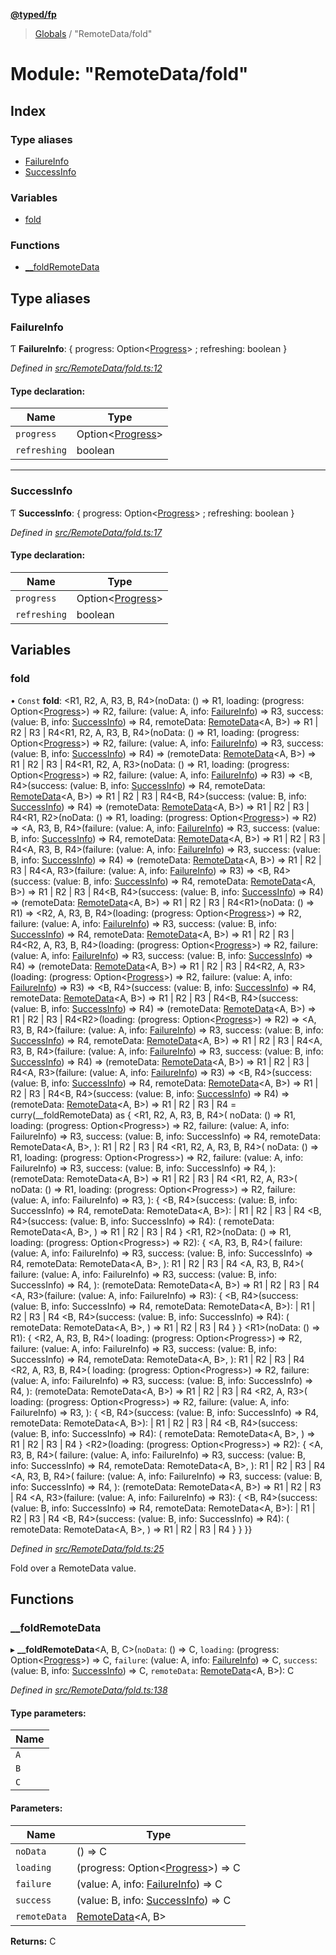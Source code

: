 **[@typed/fp](../README.md)**

> [Globals](../globals.md) / "RemoteData/fold"

# Module: "RemoteData/fold"

## Index

### Type aliases

* [FailureInfo](_remotedata_fold_.md#failureinfo)
* [SuccessInfo](_remotedata_fold_.md#successinfo)

### Variables

* [fold](_remotedata_fold_.md#fold)

### Functions

* [\_\_foldRemoteData](_remotedata_fold_.md#__foldremotedata)

## Type aliases

### FailureInfo

Ƭ  **FailureInfo**: { progress: Option\<[Progress](../interfaces/_remotedata_progress_.progress.md)> ; refreshing: boolean  }

*Defined in [src/RemoteData/fold.ts:12](https://github.com/TylorS/typed-fp/blob/6ccb290/src/RemoteData/fold.ts#L12)*

#### Type declaration:

Name | Type |
------ | ------ |
`progress` | Option\<[Progress](../interfaces/_remotedata_progress_.progress.md)> |
`refreshing` | boolean |

___

### SuccessInfo

Ƭ  **SuccessInfo**: { progress: Option\<[Progress](../interfaces/_remotedata_progress_.progress.md)> ; refreshing: boolean  }

*Defined in [src/RemoteData/fold.ts:17](https://github.com/TylorS/typed-fp/blob/6ccb290/src/RemoteData/fold.ts#L17)*

#### Type declaration:

Name | Type |
------ | ------ |
`progress` | Option\<[Progress](../interfaces/_remotedata_progress_.progress.md)> |
`refreshing` | boolean |

## Variables

### fold

• `Const` **fold**: \<R1, R2, A, R3, B, R4>(noData: () => R1, loading: (progress: Option\<[Progress](../interfaces/_remotedata_progress_.progress.md)>) => R2, failure: (value: A, info: [FailureInfo](_remotedata_fold_.md#failureinfo)) => R3, success: (value: B, info: [SuccessInfo](_remotedata_fold_.md#successinfo)) => R4, remoteData: [RemoteData](_remotedata_remotedata_.md#remotedata)\<A, B>) => R1 \| R2 \| R3 \| R4\<R1, R2, A, R3, B, R4>(noData: () => R1, loading: (progress: Option\<[Progress](../interfaces/_remotedata_progress_.progress.md)>) => R2, failure: (value: A, info: [FailureInfo](_remotedata_fold_.md#failureinfo)) => R3, success: (value: B, info: [SuccessInfo](_remotedata_fold_.md#successinfo)) => R4) => (remoteData: [RemoteData](_remotedata_remotedata_.md#remotedata)\<A, B>) => R1 \| R2 \| R3 \| R4\<R1, R2, A, R3>(noData: () => R1, loading: (progress: Option\<[Progress](../interfaces/_remotedata_progress_.progress.md)>) => R2, failure: (value: A, info: [FailureInfo](_remotedata_fold_.md#failureinfo)) => R3) => \<B, R4>(success: (value: B, info: [SuccessInfo](_remotedata_fold_.md#successinfo)) => R4, remoteData: [RemoteData](_remotedata_remotedata_.md#remotedata)\<A, B>) => R1 \| R2 \| R3 \| R4\<B, R4>(success: (value: B, info: [SuccessInfo](_remotedata_fold_.md#successinfo)) => R4) => (remoteData: [RemoteData](_remotedata_remotedata_.md#remotedata)\<A, B>) => R1 \| R2 \| R3 \| R4\<R1, R2>(noData: () => R1, loading: (progress: Option\<[Progress](../interfaces/_remotedata_progress_.progress.md)>) => R2) => \<A, R3, B, R4>(failure: (value: A, info: [FailureInfo](_remotedata_fold_.md#failureinfo)) => R3, success: (value: B, info: [SuccessInfo](_remotedata_fold_.md#successinfo)) => R4, remoteData: [RemoteData](_remotedata_remotedata_.md#remotedata)\<A, B>) => R1 \| R2 \| R3 \| R4\<A, R3, B, R4>(failure: (value: A, info: [FailureInfo](_remotedata_fold_.md#failureinfo)) => R3, success: (value: B, info: [SuccessInfo](_remotedata_fold_.md#successinfo)) => R4) => (remoteData: [RemoteData](_remotedata_remotedata_.md#remotedata)\<A, B>) => R1 \| R2 \| R3 \| R4\<A, R3>(failure: (value: A, info: [FailureInfo](_remotedata_fold_.md#failureinfo)) => R3) => \<B, R4>(success: (value: B, info: [SuccessInfo](_remotedata_fold_.md#successinfo)) => R4, remoteData: [RemoteData](_remotedata_remotedata_.md#remotedata)\<A, B>) => R1 \| R2 \| R3 \| R4\<B, R4>(success: (value: B, info: [SuccessInfo](_remotedata_fold_.md#successinfo)) => R4) => (remoteData: [RemoteData](_remotedata_remotedata_.md#remotedata)\<A, B>) => R1 \| R2 \| R3 \| R4\<R1>(noData: () => R1) => \<R2, A, R3, B, R4>(loading: (progress: Option\<[Progress](../interfaces/_remotedata_progress_.progress.md)>) => R2, failure: (value: A, info: [FailureInfo](_remotedata_fold_.md#failureinfo)) => R3, success: (value: B, info: [SuccessInfo](_remotedata_fold_.md#successinfo)) => R4, remoteData: [RemoteData](_remotedata_remotedata_.md#remotedata)\<A, B>) => R1 \| R2 \| R3 \| R4\<R2, A, R3, B, R4>(loading: (progress: Option\<[Progress](../interfaces/_remotedata_progress_.progress.md)>) => R2, failure: (value: A, info: [FailureInfo](_remotedata_fold_.md#failureinfo)) => R3, success: (value: B, info: [SuccessInfo](_remotedata_fold_.md#successinfo)) => R4) => (remoteData: [RemoteData](_remotedata_remotedata_.md#remotedata)\<A, B>) => R1 \| R2 \| R3 \| R4\<R2, A, R3>(loading: (progress: Option\<[Progress](../interfaces/_remotedata_progress_.progress.md)>) => R2, failure: (value: A, info: [FailureInfo](_remotedata_fold_.md#failureinfo)) => R3) => \<B, R4>(success: (value: B, info: [SuccessInfo](_remotedata_fold_.md#successinfo)) => R4, remoteData: [RemoteData](_remotedata_remotedata_.md#remotedata)\<A, B>) => R1 \| R2 \| R3 \| R4\<B, R4>(success: (value: B, info: [SuccessInfo](_remotedata_fold_.md#successinfo)) => R4) => (remoteData: [RemoteData](_remotedata_remotedata_.md#remotedata)\<A, B>) => R1 \| R2 \| R3 \| R4\<R2>(loading: (progress: Option\<[Progress](../interfaces/_remotedata_progress_.progress.md)>) => R2) => \<A, R3, B, R4>(failure: (value: A, info: [FailureInfo](_remotedata_fold_.md#failureinfo)) => R3, success: (value: B, info: [SuccessInfo](_remotedata_fold_.md#successinfo)) => R4, remoteData: [RemoteData](_remotedata_remotedata_.md#remotedata)\<A, B>) => R1 \| R2 \| R3 \| R4\<A, R3, B, R4>(failure: (value: A, info: [FailureInfo](_remotedata_fold_.md#failureinfo)) => R3, success: (value: B, info: [SuccessInfo](_remotedata_fold_.md#successinfo)) => R4) => (remoteData: [RemoteData](_remotedata_remotedata_.md#remotedata)\<A, B>) => R1 \| R2 \| R3 \| R4\<A, R3>(failure: (value: A, info: [FailureInfo](_remotedata_fold_.md#failureinfo)) => R3) => \<B, R4>(success: (value: B, info: [SuccessInfo](_remotedata_fold_.md#successinfo)) => R4, remoteData: [RemoteData](_remotedata_remotedata_.md#remotedata)\<A, B>) => R1 \| R2 \| R3 \| R4\<B, R4>(success: (value: B, info: [SuccessInfo](_remotedata_fold_.md#successinfo)) => R4) => (remoteData: [RemoteData](_remotedata_remotedata_.md#remotedata)\<A, B>) => R1 \| R2 \| R3 \| R4 = curry(\_\_foldRemoteData) as { \<R1, R2, A, R3, B, R4>( noData: () => R1, loading: (progress: Option\<Progress>) => R2, failure: (value: A, info: FailureInfo) => R3, success: (value: B, info: SuccessInfo) => R4, remoteData: RemoteData\<A, B>, ): R1 \| R2 \| R3 \| R4 \<R1, R2, A, R3, B, R4>( noData: () => R1, loading: (progress: Option\<Progress>) => R2, failure: (value: A, info: FailureInfo) => R3, success: (value: B, info: SuccessInfo) => R4, ): (remoteData: RemoteData\<A, B>) => R1 \| R2 \| R3 \| R4 \<R1, R2, A, R3>( noData: () => R1, loading: (progress: Option\<Progress>) => R2, failure: (value: A, info: FailureInfo) => R3, ): { \<B, R4>(success: (value: B, info: SuccessInfo) => R4, remoteData: RemoteData\<A, B>): \| R1 \| R2 \| R3 \| R4 \<B, R4>(success: (value: B, info: SuccessInfo) => R4): ( remoteData: RemoteData\<A, B>, ) => R1 \| R2 \| R3 \| R4 } \<R1, R2>(noData: () => R1, loading: (progress: Option\<Progress>) => R2): { \<A, R3, B, R4>( failure: (value: A, info: FailureInfo) => R3, success: (value: B, info: SuccessInfo) => R4, remoteData: RemoteData\<A, B>, ): R1 \| R2 \| R3 \| R4 \<A, R3, B, R4>( failure: (value: A, info: FailureInfo) => R3, success: (value: B, info: SuccessInfo) => R4, ): (remoteData: RemoteData\<A, B>) => R1 \| R2 \| R3 \| R4 \<A, R3>(failure: (value: A, info: FailureInfo) => R3): { \<B, R4>(success: (value: B, info: SuccessInfo) => R4, remoteData: RemoteData\<A, B>): \| R1 \| R2 \| R3 \| R4 \<B, R4>(success: (value: B, info: SuccessInfo) => R4): ( remoteData: RemoteData\<A, B>, ) => R1 \| R2 \| R3 \| R4 } } \<R1>(noData: () => R1): { \<R2, A, R3, B, R4>( loading: (progress: Option\<Progress>) => R2, failure: (value: A, info: FailureInfo) => R3, success: (value: B, info: SuccessInfo) => R4, remoteData: RemoteData\<A, B>, ): R1 \| R2 \| R3 \| R4 \<R2, A, R3, B, R4>( loading: (progress: Option\<Progress>) => R2, failure: (value: A, info: FailureInfo) => R3, success: (value: B, info: SuccessInfo) => R4, ): (remoteData: RemoteData\<A, B>) => R1 \| R2 \| R3 \| R4 \<R2, A, R3>( loading: (progress: Option\<Progress>) => R2, failure: (value: A, info: FailureInfo) => R3, ): { \<B, R4>(success: (value: B, info: SuccessInfo) => R4, remoteData: RemoteData\<A, B>): \| R1 \| R2 \| R3 \| R4 \<B, R4>(success: (value: B, info: SuccessInfo) => R4): ( remoteData: RemoteData\<A, B>, ) => R1 \| R2 \| R3 \| R4 } \<R2>(loading: (progress: Option\<Progress>) => R2): { \<A, R3, B, R4>( failure: (value: A, info: FailureInfo) => R3, success: (value: B, info: SuccessInfo) => R4, remoteData: RemoteData\<A, B>, ): R1 \| R2 \| R3 \| R4 \<A, R3, B, R4>( failure: (value: A, info: FailureInfo) => R3, success: (value: B, info: SuccessInfo) => R4, ): (remoteData: RemoteData\<A, B>) => R1 \| R2 \| R3 \| R4 \<A, R3>(failure: (value: A, info: FailureInfo) => R3): { \<B, R4>(success: (value: B, info: SuccessInfo) => R4, remoteData: RemoteData\<A, B>): \| R1 \| R2 \| R3 \| R4 \<B, R4>(success: (value: B, info: SuccessInfo) => R4): ( remoteData: RemoteData\<A, B>, ) => R1 \| R2 \| R3 \| R4 } } }}

*Defined in [src/RemoteData/fold.ts:25](https://github.com/TylorS/typed-fp/blob/6ccb290/src/RemoteData/fold.ts#L25)*

Fold over a RemoteData value.

## Functions

### \_\_foldRemoteData

▸ **__foldRemoteData**\<A, B, C>(`noData`: () => C, `loading`: (progress: Option\<[Progress](../interfaces/_remotedata_progress_.progress.md)>) => C, `failure`: (value: A, info: [FailureInfo](_remotedata_fold_.md#failureinfo)) => C, `success`: (value: B, info: [SuccessInfo](_remotedata_fold_.md#successinfo)) => C, `remoteData`: [RemoteData](_remotedata_remotedata_.md#remotedata)\<A, B>): C

*Defined in [src/RemoteData/fold.ts:138](https://github.com/TylorS/typed-fp/blob/6ccb290/src/RemoteData/fold.ts#L138)*

#### Type parameters:

Name |
------ |
`A` |
`B` |
`C` |

#### Parameters:

Name | Type |
------ | ------ |
`noData` | () => C |
`loading` | (progress: Option\<[Progress](../interfaces/_remotedata_progress_.progress.md)>) => C |
`failure` | (value: A, info: [FailureInfo](_remotedata_fold_.md#failureinfo)) => C |
`success` | (value: B, info: [SuccessInfo](_remotedata_fold_.md#successinfo)) => C |
`remoteData` | [RemoteData](_remotedata_remotedata_.md#remotedata)\<A, B> |

**Returns:** C
